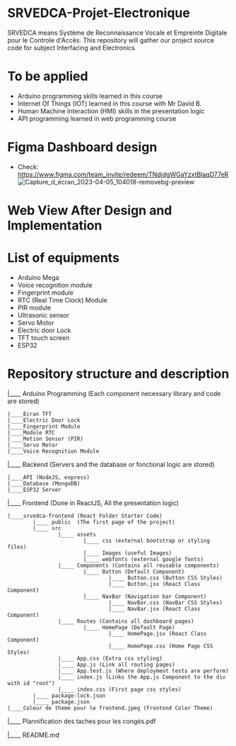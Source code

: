 # SRVEDCA-Projet-Electronique

SRVEDCA means Système de Reconnaissance Vocale et Empreinte Digitale pour le Controle d'Accès. This repository will gather our project source code for subject Interfacing and Electronics

# To be applied

- Arduino programming skills learned in this course
- Internet Of Things (IOT) learned in this course with Mr David B.
- Human Machine Interaction (HMI) skills in the presentation logic
- API programming learned in web programming course

# Figma Dashboard design
- Check: https://www.figma.com/team_invite/redeem/TNdjdgWGaYzxtBlaqD77eR
![Capture_d_écran_2023-04-05_104018-removebg-preview](https://user-images.githubusercontent.com/99027624/230046623-d834a8ee-2194-4cbd-ae03-3d6c59242a53.png)

# Web View After Design and Implementation

# List of equipments
- Arduino Mega
- Voice recognition module
- Fingerprint module
- RTC (Real Time Clock) Module
- PIR module
- Ultrasonic sensor
- Servo Motor
- Electric door Lock
- TFT touch screen
- ESP32

# Repository structure and description

|____ Arduino Programming (Each component necessary library and code are stored)

    |____Ecran TFT
    |____Electric Door Lock
    |____Fingerprint Module
    |____Module RTC
    |____Motion Sensor (PIR)
    |____Servo Motor
    |____Voice Recognition Module

|____ Backend (Servers and the database or fonctional logic are stored)

    |____API (NodeJS, express)
    |____Database (MongoDB)
    |____ESP32 Server

|____ Frontend (Done in ReactJS, All the presentation logic)

    |____srvedca-frontend (React Folder Starter Code)
            |____ public  (The first page of the project)
            |____ src
                    |____ assets
                            |____ css (external bootstrap or styling files)
                            |____ Images (useful Images)
                            |____ webfonts (external google fonts)
                    |____ Components (Contains all reusable components)
                            |____ Button (Default Component)
                                    |____ Button.css (Button CSS Styles)
                                    |____ Button.jsx (React Class Component)
                            |____ NavBar (Navigation bar Component)
                                    |____ NavBar.css (NavBar CSS Styles)
                                    |____ NavBar.jsx (React Class Component)
                    |____ Routes (Contains all dashboard pages)
                            |____ HomePage (Default Page)
                                    |____ HomePage.jsx (React Class Component)
                                    |____ HomePage.css (Home Page CSS Styles)
                    |____ App.css (Extra css styling)
                    |____ App.js (Link all routing pages)
                    |____ App.test.js (Where deployment tests are perform)
                    |____ index.js (Links the App.js Component to the div with id "root")
                    |____ index.css (First page css styles)
            |____ package-lock.json
            |____ package.json
    |____Coleur de theme pour le frontend.jpeg (Frontend Color Theme)

|____ Plannification des taches pour les congés.pdf

|____ README.md

